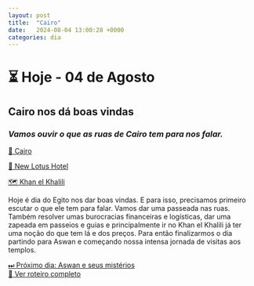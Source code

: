 ```yaml
---
layout: post
title:  "Cairo"
date:   2024-08-04 13:00:28 +0000
categories: dia
---
```

# ⏳ Hoje - 04 de Agosto
## Cairo nos dá boas vindas

### _Vamos ouvir o que as ruas de Cairo tem para nos falar._

[📍 Cairo](https://pietroid.github.io/egypt-travelogue/locais/2024/08/04/cidade-do-cairo.html)

[🏨 New Lotus Hotel](https://maps.app.goo.gl/g6zr85YrCx9FZPEF9)

[🗺 Khan el Khalili](https://pietroid.github.io/egypt-travelogue/locais/2024/08/04/khan-el-khalili.html)

Hoje é dia do Egito nos dar boas vindas. E para isso, precisamos primeiro escutar o que ele tem para falar. Vamos dar uma passeada nas ruas. Também resolver umas burocracias financeiras e logísticas, dar uma zapeada em passeios e guias e principalmente ir no Khan el Khalili já ter uma noção do que tem lá e dos preços. Para então finalizarmos o dia partindo para Aswan e começando nossa intensa jornada de visitas aos templos.

[⏭ Próximo dia: Aswan e seus mistérios]()<br/>
[📅 Ver roteiro completo]()